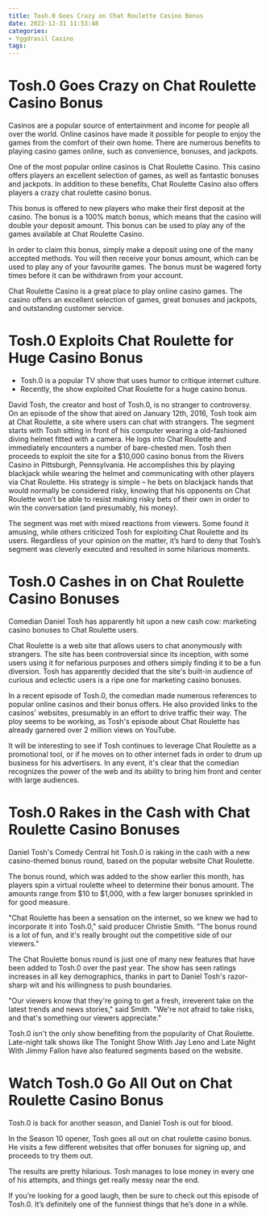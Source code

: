 ```yaml
---
title: Tosh.0 Goes Crazy on Chat Roulette Casino Bonus
date: 2022-12-31 11:53:48
categories:
- Yggdrasil Casino
tags:
---
```



#  Tosh.0 Goes Crazy on Chat Roulette Casino Bonus

Casinos are a popular source of entertainment and income for people all over the world. Online casinos have made it possible for people to enjoy the games from the comfort of their own home. There are numerous benefits to playing casino games online, such as convenience, bonuses, and jackpots.

One of the most popular online casinos is Chat Roulette Casino. This casino offers players an excellent selection of games, as well as fantastic bonuses and jackpots. In addition to these benefits, Chat Roulette Casino also offers players a crazy chat roulette casino bonus.

This bonus is offered to new players who make their first deposit at the casino. The bonus is a 100% match bonus, which means that the casino will double your deposit amount. This bonus can be used to play any of the games available at Chat Roulette Casino.

In order to claim this bonus, simply make a deposit using one of the many accepted methods. You will then receive your bonus amount, which can be used to play any of your favourite games. The bonus must be wagered forty times before it can be withdrawn from your account.

Chat Roulette Casino is a great place to play online casino games. The casino offers an excellent selection of games, great bonuses and jackpots, and outstanding customer service.

#  Tosh.0 Exploits Chat Roulette for Huge Casino Bonus

- Tosh.0 is a popular TV show that uses humor to critique internet culture.
- Recently, the show exploited Chat Roulette for a huge casino bonus.

David Tosh, the creator and host of Tosh.0, is no stranger to controversy. On an episode of the show that aired on January 12th, 2016, Tosh took aim at Chat Roulette, a site where users can chat with strangers. The segment starts with Tosh sitting in front of his computer wearing a old-fashioned diving helmet fitted with a camera. He logs into Chat Roulette and immediately encounters a number of bare-chested men. 
Tosh then proceeds to exploit the site for a $10,000 casino bonus from the Rivers Casino in Pittsburgh, Pennsylvania. He accomplishes this by playing blackjack while wearing the helmet and communicating with other players via Chat Roulette. His strategy is simple – he bets on blackjack hands that would normally be considered risky, knowing that his opponents on Chat Roulette won’t be able to resist making risky bets of their own in order to win the conversation (and presumably, his money). 

The segment was met with mixed reactions from viewers. Some found it amusing, while others criticized Tosh for exploiting Chat Roulette and its users. Regardless of your opinion on the matter, it’s hard to deny that Tosh’s segment was cleverly executed and resulted in some hilarious moments.

#  Tosh.0 Cashes in on Chat Roulette Casino Bonuses

Comedian Daniel Tosh has apparently hit upon a new cash cow: marketing casino bonuses to Chat Roulette users.

Chat Roulette is a web site that allows users to chat anonymously with strangers. The site has been controversial since its inception, with some users using it for nefarious purposes and others simply finding it to be a fun diversion. Tosh has apparently decided that the site's built-in audience of curious and eclectic users is a ripe one for marketing casino bonuses.

In a recent episode of Tosh.0, the comedian made numerous references to popular online casinos and their bonus offers. He also provided links to the casinos' websites, presumably in an effort to drive traffic their way. The ploy seems to be working, as Tosh's episode about Chat Roulette has already garnered over 2 million views on YouTube.

It will be interesting to see if Tosh continues to leverage Chat Roulette as a promotional tool, or if he moves on to other internet fads in order to drum up business for his advertisers. In any event, it's clear that the comedian recognizes the power of the web and its ability to bring him front and center with large audiences.

#  Tosh.0 Rakes in the Cash with Chat Roulette Casino Bonuses

Daniel Tosh's Comedy Central hit Tosh.0 is raking in the cash with a new casino-themed bonus round, based on the popular website Chat Roulette.

The bonus round, which was added to the show earlier this month, has players spin a virtual roulette wheel to determine their bonus amount. The amounts range from $10 to $1,000, with a few larger bonuses sprinkled in for good measure.

"Chat Roulette has been a sensation on the internet, so we knew we had to incorporate it into Tosh.0," said producer Christie Smith. "The bonus round is a lot of fun, and it's really brought out the competitive side of our viewers."

The Chat Roulette bonus round is just one of many new features that have been added to Tosh.0 over the past year. The show has seen ratings increases in all key demographics, thanks in part to Daniel Tosh's razor-sharp wit and his willingness to push boundaries.

"Our viewers know that they're going to get a fresh, irreverent take on the latest trends and news stories," said Smith. "We're not afraid to take risks, and that's something our viewers appreciate."

Tosh.0 isn't the only show benefiting from the popularity of Chat Roulette. Late-night talk shows like The Tonight Show With Jay Leno and Late Night With Jimmy Fallon have also featured segments based on the website.

#  Watch Tosh.0 Go All Out on Chat Roulette Casino Bonus

Tosh.0 is back for another season, and Daniel Tosh is out for blood.

In the Season 10 opener, Tosh goes all out on chat roulette casino bonus. He visits a few different websites that offer bonuses for signing up, and proceeds to try them out.

The results are pretty hilarious. Tosh manages to lose money in every one of his attempts, and things get really messy near the end.

If you’re looking for a good laugh, then be sure to check out this episode of Tosh.0. It’s definitely one of the funniest things that he’s done in a while.